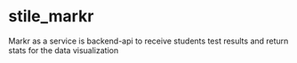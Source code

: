 # stile_markr
Markr as a service is backend-api to receive students test results and return stats for the data visualization